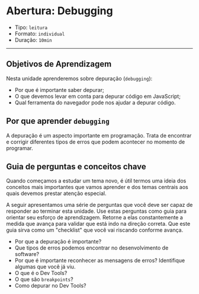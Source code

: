 # Abertura: Debugging

- Tipo: `leitura`
- Formato: `individual`
- Duração: `10min`

***

## Objetivos de Aprendizagem

Nesta unidade aprenderemos sobre depuração (`debugging`):

- Por que é importante saber depurar;
- O que devemos levar em conta para depurar código em JavaScript;
- Qual ferramenta do navegador pode nos ajudar a depurar código.

## Por que aprender `debugging`

A depuração é um aspecto importante em programação. Trata de encontrar e
corrigir diferentes tipos de erros que podem acontecer no momento de programar.

## Guia de perguntas e conceitos chave

Quando começamos a estudar um tema novo, é útil termos uma ideia dos conceitos
mais importantes que vamos aprender e dos temas centrais aos quais devemos
prestar atenção especial.

A seguir apresentamos uma série de perguntas que você deve ser capaz de
responder ao terminar esta unidade. Use estas perguntas como guia para orientar
seu esforço de aprendizagem. Retorne a elas constantemente a medida que avança
para validar que está indo na direção correta. Que este guia sirva como um
"checklist" que você vai riscando conforme avança.

- Por que a depuração é importante?
- Que tipos de erros podemos encontrar no desenvolvimento de software?
- Por que é importante reconhecer as mensagens de erros? Identifique algumas que
  você já viu.
- O que é o Dev Tools?
- O que são `breakpoints`?
- Como depurar no Dev Tools?
